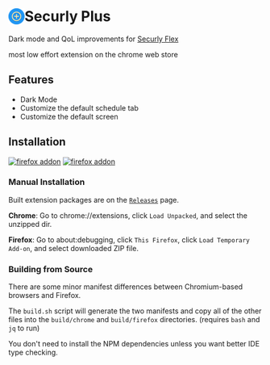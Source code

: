 <h1 style="display: flex; align-items: center;">
  <img src="src/icons/icon-32.png" alt="icon" />
  Securly Plus
</h1>

Dark mode and QoL improvements for [Securly Flex](https://flex.securly.com/)

most low effort extension on the chrome web store

## Features

* Dark Mode
* Customize the default schedule tab
* Customize the default screen

## Installation

<p>
  <a href="https://addons.mozilla.org/en-US/firefox/addon/securly-plus/"><img src="https://extensionworkshop.com/assets/img/documentation/publish/get-the-addon-178x60px.dad84b42.png" alt="firefox addon" /></a>
  <a href="https://chromewebstore.google.com/detail/securly-plus/cdnhkencehfaddihoojmappngkalgjfn"><img src="https://storage.googleapis.com/web-dev-uploads/image/WlD8wC6g8khYWPJUsQceQkhXSlv1/UV4C4ybeBTsZt43U4xis.png" alt="firefox addon" /></a>
</p>

### Manual Installation

Built extension packages are on the [`Releases`](https://github.com/grimsteel/securly-plus/releases) page.

**Chrome**: Go to chrome://extensions, click `Load Unpacked`, and select the unzipped dir.

**Firefox**: Go to about:debugging, click `This Firefox`, click `Load Temporary Add-on`, and select downloaded ZIP file.

### Building from Source

There are some minor manifest differences between Chromium-based browsers and Firefox.

The `build.sh` script will generate the two manifests and copy all of the other files into the `build/chrome` and `build/firefox` directories. (requires `bash` and `jq` to run)

You don't need to install the NPM dependencies unless you want better IDE type checking.

